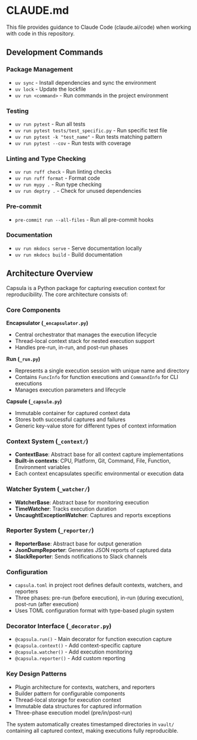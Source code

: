 # CLAUDE.md

This file provides guidance to Claude Code (claude.ai/code) when working with code in this repository.

## Development Commands

### Package Management

- `uv sync` - Install dependencies and sync the environment
- `uv lock` - Update the lockfile
- `uv run <command>` - Run commands in the project environment

### Testing

- `uv run pytest` - Run all tests
- `uv run pytest tests/test_specific.py` - Run specific test file
- `uv run pytest -k "test_name"` - Run tests matching pattern
- `uv run pytest --cov` - Run tests with coverage

### Linting and Type Checking

- `uv run ruff check` - Run linting checks
- `uv run ruff format` - Format code
- `uv run mypy .` - Run type checking
- `uv run deptry .` - Check for unused dependencies

### Pre-commit

- `pre-commit run --all-files` - Run all pre-commit hooks

### Documentation

- `uv run mkdocs serve` - Serve documentation locally
- `uv run mkdocs build` - Build documentation

## Architecture Overview

Capsula is a Python package for capturing execution context for reproducibility. The core architecture consists of:

### Core Components

**Encapsulator (`_encapsulator.py`)**

- Central orchestrator that manages the execution lifecycle
- Thread-local context stack for nested execution support
- Handles pre-run, in-run, and post-run phases

**Run (`_run.py`)**

- Represents a single execution session with unique name and directory
- Contains `FuncInfo` for function executions and `CommandInfo` for CLI executions
- Manages execution parameters and lifecycle

**Capsule (`_capsule.py`)**

- Immutable container for captured context data
- Stores both successful captures and failures
- Generic key-value store for different types of context information

### Context System (`_context/`)

- **ContextBase**: Abstract base for all context capture implementations
- **Built-in contexts**: CPU, Platform, Git, Command, File, Function, Environment variables
- Each context encapsulates specific environmental or execution data

### Watcher System (`_watcher/`)

- **WatcherBase**: Abstract base for monitoring execution
- **TimeWatcher**: Tracks execution duration
- **UncaughtExceptionWatcher**: Captures and reports exceptions

### Reporter System (`_reporter/`)

- **ReporterBase**: Abstract base for output generation
- **JsonDumpReporter**: Generates JSON reports of captured data
- **SlackReporter**: Sends notifications to Slack channels

### Configuration

- `capsula.toml` in project root defines default contexts, watchers, and reporters
- Three phases: pre-run (before execution), in-run (during execution), post-run (after execution)
- Uses TOML configuration format with type-based plugin system

### Decorator Interface (`_decorator.py`)

- `@capsula.run()` - Main decorator for function execution capture
- `@capsula.context()` - Add context-specific capture
- `@capsula.watcher()` - Add execution monitoring
- `@capsula.reporter()` - Add custom reporting

### Key Design Patterns

- Plugin architecture for contexts, watchers, and reporters
- Builder pattern for configurable components
- Thread-local storage for execution context
- Immutable data structures for captured information
- Three-phase execution model (pre/in/post-run)

The system automatically creates timestamped directories in `vault/` containing all captured context, making executions fully reproducible.
